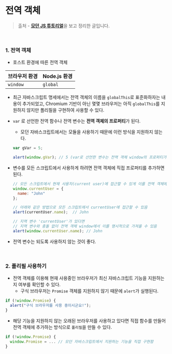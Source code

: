 # 전역 객체



> 출처 - [**모던 JS 튜토리얼**](https://ko.javascript.info/)을 보고 정리한 글입니다.



<br>



### 1. 전역 객체

- 호스트 환경에 따른 전역 객체

| 브라우저 환경 | Node.js 환경 |
| ------------- | ------------ |
| `window`      | `global`     |

- 최근 자바스크립트 명세에서는 전역 객체의 이름을 `globalThis`로 표준화하자는 내용이 추가되었고, Chromium 기반이 아닌 몇몇 브라우저는 아직 `globalThis`를 지원하지 않지만 폴리필을 구현하여 사용할 수 있다.

- `var` 로 선언한 전역 함수나 전역 변수는 **전역 객체의 프로퍼티**가 된다.

  - 모던 자바스크립트에서는 모듈을 사용하기 때문에 이런 방식을 지원하지 않는다.

  ```javascript
  var gVar = 5;
  
  alert(window.gVar); // 5 (var로 선언한 변수는 전역 객체 window의 프로퍼티가 된다.)
  ```

- 변수를 모든 스크립트에서 사용하게 하려면 전역 객체에 직접 프로퍼티를 추가하면 된다.

  ```javascript
  // 모든 스크립트에서 현재 사용자(current user)에 접근할 수 있게 이를 전역 객체에 추가
  window.currentUser = {
    name: "John"
  };
  
  // 아래와 같은 방법으로 모든 스크립트에서 currentUser에 접근할 수 있음
  alert(currentUser.name);  // John
  
  // 지역 변수 'currentUser'가 있다면
  // 지역 변수와 충돌 없이 전역 객체 window에서 이를 명시적으로 가져올 수 있음
  alert(window.currentUser.name); // John
  ```

- 전역 변수는 되도록 사용하지 않는 것이 좋다.

<br>

### 2. 폴리필 사용하기

- 전역 객체를 이용해 현재 사용중인 브라우저가 최신 자바스크립트 기능을 지원하는지 여부를 확인할 수 있다.
  - 구식 브라우저는 `Promise` 객체를 지원하지 않기 때문에 `alert`가 실행된다.

```javascript
if (!window.Promise) {
  alert("구식 브라우저를 사용 중이시군요!");
}
```

- 해당 기능을 지원하지 않는 오래된 브라우저를 사용하고 있다면 직접 함수를 만들어 전역 객체에 추가하는 방식으로 `폴리필`을 만들 수 있다.

```javascript
if (!window.Promise) {
  window.Promise = ... // 모던 자바스크립트에서 지원하는 기능을 직접 구현함
}
```



